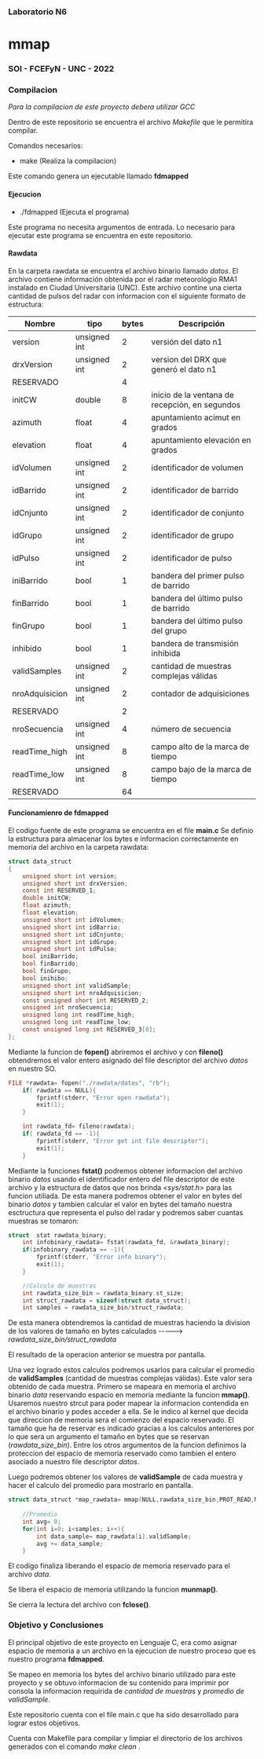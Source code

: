 ### Laboratorio N6
# mmap
### SOI - FCEFyN - UNC - 2022


### Compilacion
*Para la compilacion de este proyecto debera utilizar GCC*

Dentro de este repositorio se encuentra el archivo *Makefile* que le permitira compilar.

Comandos necesarios:

- make (Realiza la compilacion)

Este comando genera un ejecutable llamado **fdmapped**

#### Ejecucion

- ./fdmapped (Ejecuta el programa)

Este programa no necesita argumentos de entrada. Lo necesario para ejecutar este programa se encuentra en este repositorio.

#### Rawdata

En la carpeta rawdata se encuentra el archivo binario llamado _datos_. El archivo contiene información obtenida por el radar meteorológio RMA1 instalado en Ciudad Universitaria (UNC). 
Este archivo contine una cierta cantidad de pulsos del radar con informacion con el siguiente formato de estructura:


| Nombre      | tipo    |  bytes      | Descripción |  
| ----------- | ----------- | ----------- | ----------- |
| version      | unsigned int | 2 | versión del dato n1 |
| drxVersion   | unsigned int | 2 | version del DRX que generó el dato n1 |
| RESERVADO   |  | 4 |  |
| initCW   | double | 8 | inicio de la ventana de recepción, en segundos |
| azimuth   | float | 4 | apuntamiento acimut en grados |
| elevation   | float | 4 | apuntamiento elevación en grados |
| idVolumen   | unsigned int  | 2 | identificador de volumen |
| idBarrido   | unsigned int  | 2 | identificador de barrido |
| idCnjunto  | unsigned int  | 2 | identificador de conjunto |
| idGrupo  | unsigned int  | 2 | identificador de grupo |
| idPulso   | unsigned int  | 2 | identificador de pulso |
| iniBarrido   | bool | 1 | bandera del primer pulso de barrido |
| finBarrido   | bool  | 1 | bandera del último pulso de barrido |
| finGrupo   | bool  | 1 |  bandera del último pulso del grupo |
| inhibido   | bool  | 1 | bandera de transmisión inhibida |
| validSamples  | unsigned int  | 2 | cantidad de muestras complejas válidas |
| nroAdquisicion  | unsigned int  | 2 | contador de adquisiciones |
| RESERVADO   |  | 2 |  |
| nroSecuencia   | unsigned int | 4 | número de secuencia |
| readTime_high   | unsigned int | 8 | campo alto de la marca de tiempo |
| readTime_low   | unsigned int | 8 | campo bajo de la marca de tiempo |
| RESERVADO   |  | 64 |  |

#### Funcionamienro de fdmapped

El codigo fuente de este programa se encuentra en el file **main.c**
Se definio la estructura para almacenar los bytes e informacion correctamente en memoria del archivo en la carpeta rawdata:

```C
struct data_struct
{
    unsigned short int version; 
    unsigned short int drxVersion;
    const int RESERVED_1;
    double initCW;
    float azimuth;
    float elevation;
    unsigned short int idVolumen;
    unsigned short int idBarrio;
    unsigned short int idCnjunto;
    unsigned short int idGrupo;
    unsigned short int idPulso;
    bool iniBarrido;
    bool finBarrido;
    bool finGrupo;
    bool inihibo;
    unsigned short int validSample;
    unsigned short int nroAdquisicion;
    const unsigned short int RESERVED_2;
    unsigned int nroSecuencia;
    unsigned long int readTime_high;
    unsigned long int readTime_low;
    const unsigned long int RESERVED_3[8];
};

```
Mediante la funcion de **fopen()** abriremos el archivo y con **fileno()** obtendremos el valor entero asignado del file descriptor del archivo _datos_ en nuestro SO. 

```C
FILE *rawdata= fopen("./rawdata/datos", "rb");
    if( rawdata == NULL){
        fprintf(stderr, "Error open rawdata");
        exit(1);
    }

    int rawdata_fd= fileno(rawdata);
    if( rawdata_fd == -1){
        fprintf(stderr, "Error get int file descriptor");
        exit(1);
    }
```

Mediante la funciones **fstat()** podremos obtener informacion del archivo binario _datos_  usando el identificador entero del file descriptor de este archivo y la estructura de datos que nos brinda _<sys/stat.h>_ para las funcion utiliada.
De esta manera podremos obtener el valor en bytes del binario _datos_ y tambien calcular el valor en bytes del tamaño nuestra esctructura que representa el pulso del radar y podremos saber cuantas muestras se tomaron: 

```C
struct  stat rawdata_binary;
    int infobinary_rawdata= fstat(rawdata_fd, &rawdata_binary);
    if(infobinary_rawdata == -1){
        fprintf(stderr, "Error info binary");
        exit(1);
    }

    //Calculo de muestras
    int rawdata_size_bin = rawdata_binary.st_size;
    int struct_rawdata = sizeof(struct data_struct);
    int samples = rawdata_size_bin/struct_rawdata;
```

De esta manera obtendremos la cantidad de muestras haciendo la division de los valores de tamaño en bytes calculados  ----->  _rawdata_size_bin/struct_rawdata_

El resultado de la operacion anterior se muestra por pantalla.

Una vez logrado estos calculos podremos usarlos para calcular el promedio de **validSamples** (cantidad de muestras complejas válidas). Este valor sera obtenido de cada muestra.
Primero se mapeara en memoria el archivo binario _data_ reservando espacio en memoria mediante la funcion **mmap()**. Usaremos nuestro strcut para poder mapear la informacion contendida en el archivo binario y podes acceder a ella.
Se le indico al kernel que decida que direccion de memoria sera el comienzo del espacio reservado. El tamaño que ha de reservar es indicado gracias a los calculos anteriores por lo que sera un argumento el tamaño en bytes que se reservan (_rawdata_size_bin_). Entre los otros argumentos de la funcion definimos la proteccion del espacio de memoria reservado como tambien el entero asociado a nuestro file descriptor _datos_.

Luego podremos obtener los valores de **validSample** de cada muestra y hacer el calculo del promedio para mostrarlo en pantalla.

```C
struct data_struct *map_rawdata= mmap(NULL,rawdata_size_bin,PROT_READ,MAP_PRIVATE, rawdata_fd, 0);
    
    //Promedio 
    int avg= 0;
    for(int i=0; i<samples; i++){
        int data_sample= map_rawdata[i].validSample;
        avg += data_sample;
    }
```

El codigo finaliza liberando el espacio de memoria reservado para el archivo _data_. 

Se libera el espacio de memoria utilizando la funcion **munmap()**.

Se cierra la lectura del archivo con **fclose()**.

### Objetivo y Conclusiones 

El principal objetivo de este proyecto en Lenguaje C, era como asignar espacio de memoria a un archivo en la ejecucion de nuestro proceso que es nuestro programa **fdmapped**.

Se mapeo en memoria los bytes del archivo binario utilizado para este proyecto y se obtuvo informacion de su contenido para imprimir por consola la informacion requirida de _cantidad de muestras_ y _promedio de validSample_.

Este repositorio cuenta con el file main.c que ha sido desarrollado para lograr estos objetivos.

Cuenta con Makefile para compilar y limpiar el directorio de los archivos generados con el comando _make clean_ .
 